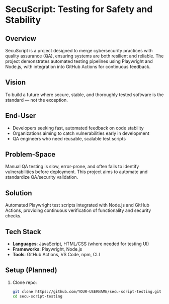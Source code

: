 # SecuScript: Testing for Safety and Stability

## Overview
SecuScript is a project designed to merge cybersecurity practices with quality assurance (QA), ensuring systems are both resilient and reliable. The project demonstrates automated testing pipelines using Playwright and Node.js, with integration into GitHub Actions for continuous feedback.

## Vision
To build a future where secure, stable, and thoroughly tested software is the standard — not the exception.

## End-User
- Developers seeking fast, automated feedback on code stability
- Organizations aiming to catch vulnerabilities early in development
- QA engineers who need reusable, scalable test scripts

## Problem-Space
Manual QA testing is slow, error-prone, and often fails to identify vulnerabilities before deployment. This project aims to automate and standardize QA/security validation.

## Solution
Automated Playwright test scripts integrated with Node.js and GitHub Actions, providing continuous verification of functionality and security checks.

## Tech Stack
- **Languages**: JavaScript, HTML/CSS (where needed for testing UI)
- **Frameworks**: Playwright, Node.js
- **Tools**: GitHub Actions, VS Code, npm, CLI

## Setup (Planned)
1. Clone repo:  
   ```bash
   git clone https://github.com/YOUR-USERNAME/secu-script-testing.git
   cd secu-script-testing
